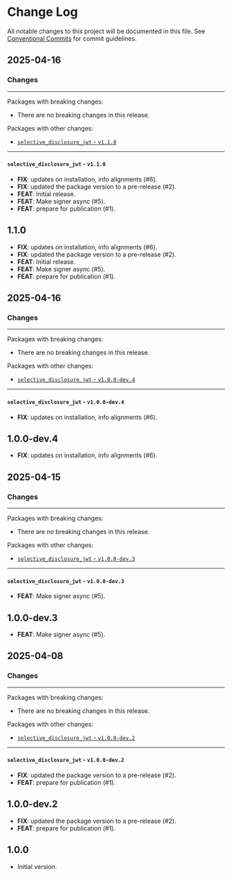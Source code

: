 # Change Log

All notable changes to this project will be documented in this file.
See [Conventional Commits](https://conventionalcommits.org) for commit guidelines.

## 2025-04-16

### Changes

---

Packages with breaking changes:

 - There are no breaking changes in this release.

Packages with other changes:

 - [`selective_disclosure_jwt` - `v1.1.0`](#selective_disclosure_jwt---v110)

---

#### `selective_disclosure_jwt` - `v1.1.0`

 - **FIX**: updates on installation, info alignments (#6).
 - **FIX**: updated the package version to a pre-release (#2).
 - **FEAT**: Initial release.
 - **FEAT**: Make signer async (#5).
 - **FEAT**: prepare for publication (#1).

## 1.1.0

 - **FIX**: updates on installation, info alignments (#6).
 - **FIX**: updated the package version to a pre-release (#2).
 - **FEAT**: Initial release.
 - **FEAT**: Make signer async (#5).
 - **FEAT**: prepare for publication (#1).


## 2025-04-16

### Changes

---

Packages with breaking changes:

 - There are no breaking changes in this release.

Packages with other changes:

 - [`selective_disclosure_jwt` - `v1.0.0-dev.4`](#selective_disclosure_jwt---v100-dev4)

---

#### `selective_disclosure_jwt` - `v1.0.0-dev.4`

 - **FIX**: updates on installation, info alignments (#6).

## 1.0.0-dev.4

 - **FIX**: updates on installation, info alignments (#6).


## 2025-04-15

### Changes

---

Packages with breaking changes:

 - There are no breaking changes in this release.

Packages with other changes:

 - [`selective_disclosure_jwt` - `v1.0.0-dev.3`](#selective_disclosure_jwt---v100-dev3)

---

#### `selective_disclosure_jwt` - `v1.0.0-dev.3`

 - **FEAT**: Make signer async (#5).

## 1.0.0-dev.3

 - **FEAT**: Make signer async (#5).


## 2025-04-08

### Changes

---

Packages with breaking changes:

 - There are no breaking changes in this release.

Packages with other changes:

 - [`selective_disclosure_jwt` - `v1.0.0-dev.2`](#selective_disclosure_jwt---v100-dev2)

---

#### `selective_disclosure_jwt` - `v1.0.0-dev.2`

 - **FIX**: updated the package version to a pre-release (#2).
 - **FEAT**: prepare for publication (#1).

## 1.0.0-dev.2

 - **FIX**: updated the package version to a pre-release (#2).
 - **FEAT**: prepare for publication (#1).

## 1.0.0

- Initial version.

